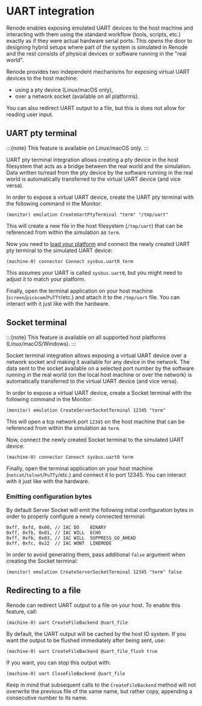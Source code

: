 # UART integration

Renode enables exposing emulated UART devices to the host machine and interacting with them using the standard workflow (tools, scripts, etc.) exactly as if they were actual hardware serial ports.
This opens the door to designing hybrid setups where part of the system is simulated in Renode and the rest consists of physical devices or software running in the "real world".

Renode provides two independent mechanisms for exposing virtual UART devices to the host machine:

- using a pty device (Linux/macOS only),
- over a network socket (available on all platforms).

You can also redirect UART output to a file, but this is does not allow for reading user input.

## UART pty terminal

:::{note}
This feature is available on Linux/macOS only.
:::

UART pty terminal integration allows creating a pty device in the host filesystem that acts as a bridge between the real world and the simulation.
Data written to/read from the pty device by the software running in the real world is automatically transferred to the virtual UART device (and vice versa).

In order to expose a virtual UART device, create the UART pty terminal with the following command in the Monitor:

```
(monitor) emulation CreateUartPtyTerminal "term" "/tmp/uart"
```

This will create a new file in the host filesystem (`/tmp/uart`) that can be referenced from within the simulation as `term`.

Now you need to [load your platform](#loading-platforms) and connect the newly created UART pty terminal to the simulated UART device:

```
(machine-0) connector Connect sysbus.uart0 term
```

This assumes your UART is called `sysbus.uart0`, but you might need to adjust it to match your platform.

Finally, open the terminal application on your host machine (`screen`/`picocom`/`PuTTY`/etc.) and attach it to the `/tmp/uart` file.
You can interact with it just like with the hardware.

## Socket terminal

:::{note}
This feature is available on all supported host platforms (Linux/macOS/Windows).
:::

Socket terminal integration allows exposing a virtual UART device over a network socket and making it available for any device in the network.
The data sent to the socket available on a selected port number by the software running in the real world (on the local host machine or over the network) is automatically transferred to the virtual UART device (and vice versa).

In order to expose a virtual UART device, create a Socket terminal with the following command in the Monitor:

```
(monitor) emulation CreateServerSocketTerminal 12345 "term"
```

This will open a tcp network port `12345` on the host machine that can be referenced from within the simulation as `term`.

Now, connect the newly created Socket terminal to the simulated UART device:

```
(machine-0) connector Connect sysbus.uart0 term
```

Finally, open the terminal application on your host machine (`netcat`/`telnet`/`PuTTy`/etc.) and connect it to port 12345.
You can interact with it just like with the hardware.

### Emitting configuration bytes

By default Server Socket will emit the following initial configuration bytes in order to properly configure a newly connected terminal:

```
0xff, 0xfd, 0x00, // IAC DO    BINARY
0xff, 0xfb, 0x01, // IAC WILL  ECHO
0xff, 0xfb, 0x03, // IAC WILL  SUPPRESS_GO_AHEAD
0xff, 0xfc, 0x22  // IAC WONT  LINEMODE
```

In order to avoid generating them, pass additional `false` argument when creating the Socket terminal:

```
(monitor) emulation CreateServerSocketTerminal 12345 "term" false
```

## Redirecting to a file

Renode can redirect UART output to a file on your host.
To enable this feature, call:

```
(machine-0) uart CreateFileBackend @uart_file
```

By default, the UART output will be cached by the host IO system.
If you want the output to be flushed immediately after being sent, use:

```
(machine-0) uart CreateFileBackend @uart_file_flush true
```

If you want, you can stop this output with:

```
(machine-0) uart CloseFileBackend @uart_file
```

Keep in mind that subsequent calls to the `CreateFileBackend` method will not overwrite the previous file of the same name, but rather copy, appending a consecutive number to its name.
